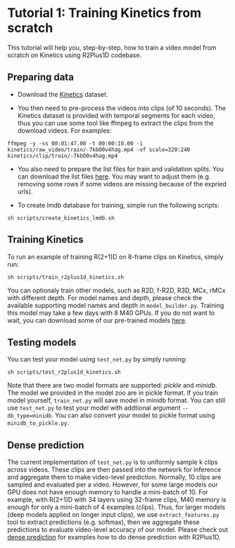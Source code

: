 # Tutorial 1: Training Kinetics from scratch

This tutorial will help you, step-by-step, how to train a video model from scratch on Kinetics using R2Plus1D codebase.

## Preparing data

* Download the [Kinetics](https://deepmind.com/research/open-source/open-source-datasets/kinetics/) dataset.

* You then need to pre-process the videos into clips (of 10 seconds). The Kinetics dataset is provided with temporal segments for each video, thus you can use some tool like ffmpeg to extract the clips from the download videos. For examples:

```
ffmpeg -y -ss 00:01:47.00 -t 00:00:10.00 -i kinetics/raw_video/train/-7kbO0v4hag.mp4 -vf scale=320:240 kinetics/clip/train/-7kbO0v4hag.mp4
```

* You also need to prepare the list files for train and validation splits. You can download the list files [here](https://www.dropbox.com/s/fyz9fec72v7gbxj/list.tar.gz). You may want to adjust them (e.g. removing some rows if some videos are missing because of the expried urls).

* To create lmdb database for training, simple run the following scripts:
```
sh scripts/create_kinetics_lmdb.sh
```

## Training Kinetics

To run an example of training R(2+1)D on 8-frame clips on Kinetics, simply run:

```
sh scripts/train_r2plus1d_kinetics.sh
```

You can optionaly train other models, such as R2D, f-R2D, R3D, MCx, rMCx with different depth. For model names and depth, please check the available supporting model names and depth in `model_builder.py`.
Training this model may take a few days with 8 M40 GPUs. If you do not want to wait, you can download some of our pre-trained models [here](models.md).

## Testing models

You can test your model using `test_net.py` by simply running:

```
sh scripts/test_r2plus1d_kinetics.sh
```

Note that there are two model formats are supported: *pickle* and *minidb*. The model we provided in the model zoo are in pickle format. If you train model yourself, `train_net.py` will save model in minidb format. You can still use `test_net.py` to test your model with addtional argument `--db_type=minidb`. You can also convert your model to pickle format using `minidb_to_pickle.py`.

## Dense prediction
The current implementation of `test_net.py` is to uniformly sample k clips across videos. These clips are then passed into the network for inference and aggregate them to make video-level prediction. Normally, 10 clips are sampled and evaluated per a video. However, for some large models our GPU does not have enough memory to handle a mini-batch of 10. For example, with R(2+1)D with 34 layers using 32-frame clips, M40 memory is enough for only a mini-batch of 4 examples (clips). Thus, for larger models (deep models applied on longer input clips), we use `extract_features.py` tool to extract predictions (e.g. softmax), then we aggregate these predictions to evaluate video-level accuracy of our model. Please check out [dense prediction](dense_prediction.md) for examples how to do dense prediction with R2Plus1D.
